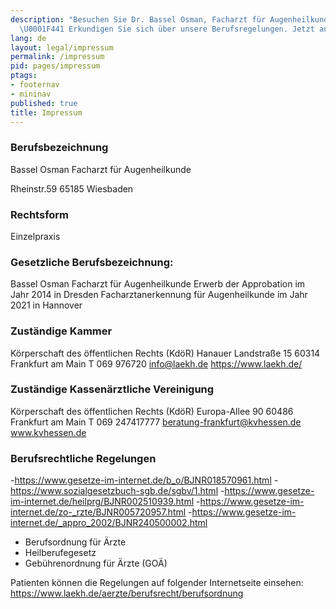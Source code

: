 ```yaml
---
description: "Besuchen Sie Dr. Bassel Osman, Facharzt für Augenheilkunde in Wiesbaden.
  \U0001F441️ Erkundigen Sie sich über unsere Berufsregelungen. Jetzt anrufen! \U0001F4DE"
lang: de
layout: legal/impressum
permalink: /impressum
pid: pages/impressum
ptags:
- footernav
- mininav
published: true
title: Impressum
---
```

### Berufsbezeichnung
Bassel Osman
Facharzt für Augenheilkunde

Rheinstr.59
65185 Wiesbaden

### Rechtsform
Einzelpraxis

### Gesetzliche Berufsbezeichnung:

Bassel Osman
Facharzt für Augenheilkunde
Erwerb der Approbation im Jahr 2014 in Dresden
Facharztanerkennung für Augenheilkunde im Jahr 2021 in Hannover

### Zuständige Kammer 

Körperschaft des öffentlichen Rechts (KdöR)
Hanauer Landstraße 15
60314 Frankfurt am Main
T 069 976720
info@laekh.de
https://www.laekh.de/

### Zuständige Kassenärztliche Vereinigung

Körperschaft des öffentlichen Rechts (KdöR)
Europa-Allee 90
60486 Frankfurt am Main
T 069 247417777
beratung-frankfurt@kvhessen.de
www.kvhessen.de

### Berufsrechtliche Regelungen
-https://www.gesetze-im-internet.de/b_o/BJNR018570961.html
-https://www.sozialgesetzbuch-sgb.de/sgbv/1.html
-https://www.gesetze-im-internet.de/heilprg/BJNR002510939.html
-https://www.gesetze-im-internet.de/zo-_rzte/BJNR005720957.html
-https://www.gesetze-im-internet.de/_appro_2002/BJNR240500002.html
- Berufsordnung für Ärzte
- Heilberufegesetz 
- Gebührenordnung für Ärzte (GOÄ)




Patienten können die Regelungen auf folgender Internetseite einsehen:
https://www.laekh.de/aerzte/berufsrecht/berufsordnung